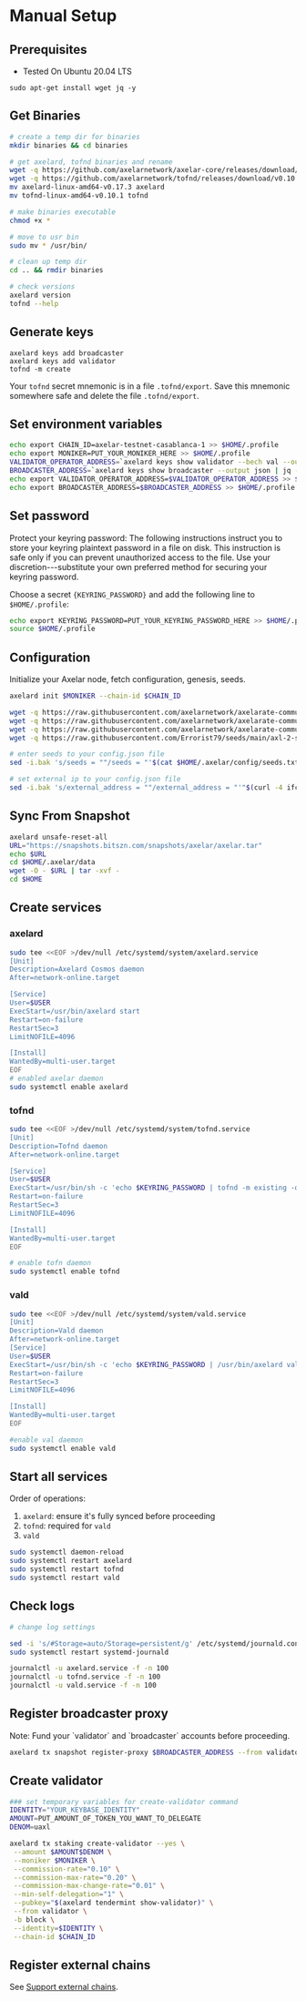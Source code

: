 # Manual Setup

## Prerequisites

- Tested On Ubuntu 20.04 LTS 

```
sudo apt-get install wget jq -y
```

## Get Binaries

```bash
# create a temp dir for binaries
mkdir binaries && cd binaries

# get axelard, tofnd binaries and rename
wget -q https://github.com/axelarnetwork/axelar-core/releases/download/v0.17.3/axelard-linux-amd64-v0.17.3
wget -q https://github.com/axelarnetwork/tofnd/releases/download/v0.10.1/tofnd-linux-amd64-v0.10.1
mv axelard-linux-amd64-v0.17.3 axelard
mv tofnd-linux-amd64-v0.10.1 tofnd

# make binaries executable
chmod +x *

# move to usr bin
sudo mv * /usr/bin/

# clean up temp dir
cd .. && rmdir binaries

# check versions
axelard version
tofnd --help
```
## Generate keys

```
axelard keys add broadcaster
axelard keys add validator
tofnd -m create
```

Your `tofnd` secret mnemonic is in a file `.tofnd/export`. Save this mnemonic somewhere safe and delete the file `.tofnd/export`.

## Set environment variables

```bash
echo export CHAIN_ID=axelar-testnet-casablanca-1 >> $HOME/.profile
echo export MONIKER=PUT_YOUR_MONIKER_HERE >> $HOME/.profile
VALIDATOR_OPERATOR_ADDRESS=`axelard keys show validator --bech val --output json | jq -r .address`
BROADCASTER_ADDRESS=`axelard keys show broadcaster --output json | jq -r .address`
echo export VALIDATOR_OPERATOR_ADDRESS=$VALIDATOR_OPERATOR_ADDRESS >> $HOME/.profile
echo export BROADCASTER_ADDRESS=$BROADCASTER_ADDRESS >> $HOME/.profile
```

## Set password 

Protect your keyring password: The following instructions instruct you to store your keyring plaintext password in a file on disk. This instruction is safe only if you can prevent unauthorized access to the file. Use your discretion---substitute your own preferred method for securing your keyring password.

Choose a secret `{KEYRING_PASSWORD}` and add the following line to `$HOME/.profile`:

```bash
echo export KEYRING_PASSWORD=PUT_YOUR_KEYRING_PASSWORD_HERE >> $HOME/.profile
source $HOME/.profile
```
## Configuration

Initialize your Axelar node, fetch configuration, genesis, seeds.
```bash
axelard init $MONIKER --chain-id $CHAIN_ID
```

```bash
wget -q https://raw.githubusercontent.com/axelarnetwork/axelarate-community/main/configuration/config.toml -O $HOME/.axelar/config/config.toml
wget -q https://raw.githubusercontent.com/axelarnetwork/axelarate-community/main/configuration/app.toml -O $HOME/.axelar/config/app.toml
wget -q https://raw.githubusercontent.com/axelarnetwork/axelarate-community/main/resources/testnet-2/genesis.json -O $HOME/.axelar/config/genesis.json
wget -q https://raw.githubusercontent.com/Errorist79/seeds/main/axl-2-seed.txt -O $HOME/.axelar/config/seeds.txt

# enter seeds to your config.json file
sed -i.bak 's/seeds = ""/seeds = "'$(cat $HOME/.axelar/config/seeds.txt)'"/g' $HOME/.axelar/config/config.toml

# set external ip to your config.json file
sed -i.bak 's/external_address = ""/external_address = "'"$(curl -4 ifconfig.co)"':26656"/g' $HOME/.axelar/config/config.toml
```

## Sync From Snapshot

```bash
axelard unsafe-reset-all
URL="https://snapshots.bitszn.com/snapshots/axelar/axelar.tar"
echo $URL
cd $HOME/.axelar/data
wget -O - $URL | tar -xvf -
cd $HOME
```
## Create services

### axelard
```bash
sudo tee <<EOF >/dev/null /etc/systemd/system/axelard.service
[Unit]
Description=Axelard Cosmos daemon
After=network-online.target

[Service]
User=$USER
ExecStart=/usr/bin/axelard start
Restart=on-failure
RestartSec=3
LimitNOFILE=4096

[Install]
WantedBy=multi-user.target
EOF
# enabled axelar daemon
sudo systemctl enable axelard
```
### tofnd
```bash
sudo tee <<EOF >/dev/null /etc/systemd/system/tofnd.service
[Unit]
Description=Tofnd daemon
After=network-online.target

[Service]
User=$USER
ExecStart=/usr/bin/sh -c 'echo $KEYRING_PASSWORD | tofnd -m existing -d $HOME/.tofnd'
Restart=on-failure
RestartSec=3
LimitNOFILE=4096

[Install]
WantedBy=multi-user.target
EOF

# enable tofn daemon
sudo systemctl enable tofnd
```
### vald
```bash
sudo tee <<EOF >/dev/null /etc/systemd/system/vald.service
[Unit]
Description=Vald daemon
After=network-online.target
[Service]
User=$USER
ExecStart=/usr/bin/sh -c 'echo $KEYRING_PASSWORD | /usr/bin/axelard vald-start --validator-addr $VALIDATOR_OPERATOR_ADDRESS --log_level debug --chain-id $CHAIN_ID --from broadcaster'
Restart=on-failure
RestartSec=3
LimitNOFILE=4096

[Install]
WantedBy=multi-user.target
EOF

#enable val daemon
sudo systemctl enable vald
```
## Start all services

Order of operations:

1. `axelard`: ensure it's fully synced before proceeding
2. `tofnd`: required for `vald`
3. `vald`

```bash
sudo systemctl daemon-reload
sudo systemctl restart axelard
sudo systemctl restart tofnd
sudo systemctl restart vald
```

## Check logs

```bash
# change log settings

sed -i 's/#Storage=auto/Storage=persistent/g' /etc/systemd/journald.conf
sudo systemctl restart systemd-journald

journalctl -u axelard.service -f -n 100
journalctl -u tofnd.service -f -n 100
journalctl -u vald.service -f -n 100
```

## Register broadcaster proxy

<Callout emoji="📝">
  Note: Fund your `validator` and `broadcaster` accounts before proceeding.
</Callout>


```bash
axelard tx snapshot register-proxy $BROADCASTER_ADDRESS --from validator --chain-id $CHAIN_ID
```

## Create validator

```bash
### set temporary variables for create-validator command
IDENTITY="YOUR_KEYBASE_IDENTITY"
AMOUNT=PUT_AMOUNT_OF_TOKEN_YOU_WANT_TO_DELEGATE
DENOM=uaxl

axelard tx staking create-validator --yes \
 --amount $AMOUNT$DENOM \
 --moniker $MONIKER \
 --commission-rate="0.10" \
 --commission-max-rate="0.20" \
 --commission-max-change-rate="0.01" \
 --min-self-delegation="1" \
 --pubkey="$(axelard tendermint show-validator)" \
 --from validator \
 -b block \
 --identity=$IDENTITY \
 --chain-id $CHAIN_ID
```

## Register external chains

See [Support external chains](https://github.com/axelarnetwork/axelar-docs/tree/main/pages/validator/external-chains).
